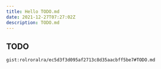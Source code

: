 ```yaml
---
title: Hello TODO.md
date: 2021-12-27T07:27:02Z
description: TODO.md
---
```


## TODO
`gist:rolroralra/ec5d3f3d095af2713c8d35aacbff5be7#TODO.md`
